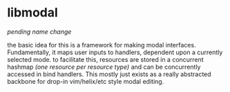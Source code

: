 # libmodal
_pending name change_

the basic idea for this is a framework for making modal interfaces. Fundamentally, it maps user inputs to handlers, dependent upon a currently selected mode. to facilitate this, resources are stored in a concurrent hashmap _(one resource per resource type)_ and can be concurrently accessed in bind handlers.
This mostly just exists as a really abstracted backbone for drop-in vim/helix/etc style modal editing.
